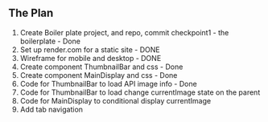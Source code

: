## The Plan

<ol>
    <li>Create Boiler plate project, and repo, commit checkpoint1 - the boilerplate - Done</li>
    <li>Set up render.com for a static site - DONE</li>
    <li>Wireframe for mobile and desktop - DONE</li>
    <li>Create component ThumbnailBar and css - Done</li>
    <li>Create component MainDisplay and css - Done</li>
    <li>Code for ThumbnailBar to load API image info - Done</li>
    <li>Code for ThumbnailBar to load change currentImage state on the parent</li>
    <li>Code for MainDisplay to conditional display currentImage</li>
    <li>Add tab navigation</li>
    
</ol>
